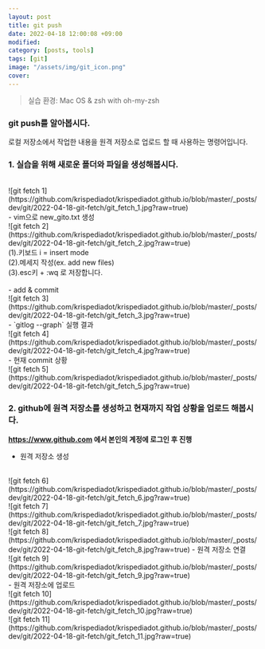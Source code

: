 ```yaml
---
layout: post
title: git push
date: 2022-04-18 12:00:08 +09:00
modified: 
category: [posts, tools]
tags: [git]
image: "/assets/img/git_icon.png"
cover: 
---
```


>실습 환경: Mac OS & zsh with oh-my-zsh

### git push를 알아봅시다. <br>

 로컬 저장소에서 작업한 내용을 원격 저장소로 업로드 할 때 사용하는 명령어입니다.  <br>

### 1. 실습을 위해 새로운 폴더와 파일을 생성해봅시다. <br>
<br>
![git fetch 1](https://github.com/krispediadot/krispediadot.github.io/blob/master/_posts/dev/git/2022-04-18-git-fetch/git_fetch_1.jpg?raw=true)
<br>
- vim으로 new_gito.txt 생성
<br>
![git fetch 2](https://github.com/krispediadot/krispediadot.github.io/blob/master/_posts/dev/git/2022-04-18-git-fetch/git_fetch_2.jpg?raw=true)
<br>
(1).키보드 i = insert mode<br>
(2).메세지 작성(ex. add new files)<br>
(3).esc키 + :wq 로 저장합니다. <br>
<br>
- add & commit
<br>
![git fetch 3](https://github.com/krispediadot/krispediadot.github.io/blob/master/_posts/dev/git/2022-04-18-git-fetch/git_fetch_3.jpg?raw=true)
<br>
- `gitlog --graph` 실행 결과
<br>
![git fetch 4](https://github.com/krispediadot/krispediadot.github.io/blob/master/_posts/dev/git/2022-04-18-git-fetch/git_fetch_4.jpg?raw=true)
<br>
- 현재 commit 상황
<br>
![git fetch 5](https://github.com/krispediadot/krispediadot.github.io/blob/master/_posts/dev/git/2022-04-18-git-fetch/git_fetch_5.jpg?raw=true)

### 2. github에 원격 저장소를 생성하고 현재까지 작업 상황을 업로드 해봅시다. <br>
  **https://www.github.com 에서 본인의 계정에 로그인 후 진행**
  <br>
  - 원격 저장소 생성 
  <br>
  ![git fetch 6](https://github.com/krispediadot/krispediadot.github.io/blob/master/_posts/dev/git/2022-04-18-git-fetch/git_fetch_6.jpg?raw=true)
  <br>
  ![git fetch 7](https://github.com/krispediadot/krispediadot.github.io/blob/master/_posts/dev/git/2022-04-18-git-fetch/git_fetch_7.jpg?raw=true)
  <br>
  ![git fetch 8](https://github.com/krispediadot/krispediadot.github.io/blob/master/_posts/dev/git/2022-04-18-git-fetch/git_fetch_8.jpg?raw=true)
  - 원격 저장소 연결
  <br>
  ![git fetch 9](https://github.com/krispediadot/krispediadot.github.io/blob/master/_posts/dev/git/2022-04-18-git-fetch/git_fetch_9.jpg?raw=true)
  <br>
  - 원격 저장소에 업로드
  <br>
  ![git fetch 10](https://github.com/krispediadot/krispediadot.github.io/blob/master/_posts/dev/git/2022-04-18-git-fetch/git_fetch_10.jpg?raw=true)
  <br>
  ![git fetch 11](https://github.com/krispediadot/krispediadot.github.io/blob/master/_posts/dev/git/2022-04-18-git-fetch/git_fetch_11.jpg?raw=true)
